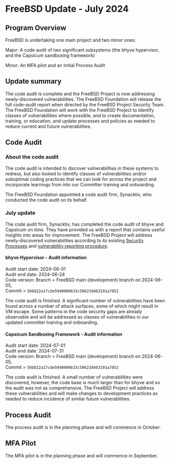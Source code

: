 # FreeBSD Update - July 2024

## Program Overview
FreeBSD is undertaking one main project and two minor ones:

Major: A code audit of two significant subsystems (the bhyve hypervisor, and the Capsicum sandboxing framework)

Minor: An MFA pilot and an Initial Process Audit

## Update summary
The code audit is complete and the FreeBSD Project is now addressing newly-discovered vulnerabilities. The FreeBSD Foundation will release the full code-audit report when directed by the FreeBSD Project Security Team. The FreeBSD Foundation will work with the FreeBSD Project to identify classes of vulnerabilities where possible, and to create documentation, training, or education, and update processes and policies as needed to reduce current and future vulnerabilities.



## Code Audit

### About the code audit
The code audit is intended to discover vulnerabilities in these systems to
redress, but also looked to identify classes of vulnerabilities and/or
suboptimal coding practices that we can look for across the project and
incorporate learnings from into our Committer training and onboarding.

The FreeBSD Foundation appointed a code audit firm, Synacktiv, who conducted the code audit on its behalf.

### July update
The code audit firm, Synacktiv, has completed the code audit of bhyve and Capsicum on time. They have provided us with a report that contains useful insights into
areas for improvement. The FreeBSD Project will address newly-discovered vulnerabilities according to its existing [Security Processes](https://www.freebsd.org/security/) and [vulnerability reporting procedure](https://www.freebsd.org/security/reporting/).

#### bhyve Hypervisor - Audit information

Audit start date: 	2024-06-01  
Audit end date: 	2024-06-24  
Code version:		Branch = FreeBSD main (development) branch on 2024-06-05,  
                    Commit = `56b822a17cde5940909633c50623d463191a7852`

The code audit is finished. A significant number of vulnerabilities have been
found across a number of attack surfaces, some of which might result in VM
escape. Some patterns in the code security gaps are already observable and will
be addressed as classes of vulnerabilities in our updated committer training
and onboarding.

#### Capsicum Sandboxing Framework - Audit information

Audit start date: 	2024-07-01  
Audit end date: 	2024-07-31  
Code version:		Branch = FreeBSD main (development) branch on 2024-06-05,  
                    Commit = `56b822a17cde5940909633c50623d463191a7852`

The code audit is finished. A small number of vulnerabilities were discovered, however, the code base is much larger than for bhyve and so the audit was not as comprehensive. The FreeBSD Project will address these vulnerabilities and will make changes to development practices as needed to reduce incidence of similar future vulnerabilities. 

## Process Audit

The process audit is in the planning phase and will commence in October. 


## MFA Pilot

The MFA pilot is in the planning phase and will commence in September.
